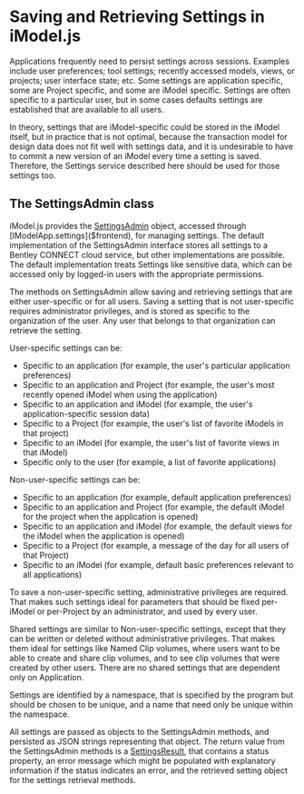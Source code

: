 # Saving and Retrieving Settings in iModel.js

Applications frequently need to persist settings across sessions. Examples include user preferences; tool settings; recently accessed models, views, or projects; user interface state; etc. Some settings are application specific, some are Project specific, and some are iModel specific. Settings are often specific to a particular user, but in some cases defaults settings are established that are available to all users.

In theory, settings that are iModel-specific could be stored in the iModel itself, but in practice that is not optimal, because the transaction model for design data does not fit well with settings data, and it is undesirable to have to commit a new version of an iModel every time a setting is saved. Therefore, the Settings service described here should be used for those settings too.

## The SettingsAdmin class

iModel.js provides the [SettingsAdmin]($clients) object, accessed through [IModelApp.settings]($frontend), for managing settings. The default implementation of the SettingsAdmin interface stores all settings to a Bentley CONNECT cloud service, but other implementations are possible. The default implementation treats Settings like sensitive data, which can be accessed only by logged-in users with the appropriate permissions.

The methods on SettingsAdmin allow saving and retrieving settings that are either user-specific or for all users. Saving a setting that is not user-specific requires administrator privileges, and is stored as specific to the organization of the user. Any user that belongs to that organization can retrieve the setting.

User-specific settings can be:

* Specific to an application (for example, the user's particular application preferences)
* Specific to an application and Project (for example, the user's most recently opened iModel when using the application)
* Specific to an application and iModel (for example, the user's application-specific session data)
* Specific to a Project (for example, the user's list of favorite iModels in that project)
* Specific to an iModel (for example, the user's list of favorite views in that iModel)
* Specific only to the user (for example, a list of favorite applications)

Non-user-specific settings can be:

* Specific to an application (for example, default application preferences)
* Specific to an application and Project (for example, the default iModel for the project when the application is opened)
* Specific to an application and iModel (for example, the default views for the iModel when the application is opened)
* Specific to a Project (for example, a message of the day for all users of that Project)
* Specific to an iModel (for example, default basic preferences relevant to all applications)

To save a non-user-specific setting, administrative privileges are required. That makes such settings ideal for parameters that should be fixed per-iModel or per-Project by an administrator, and used by every user.

Shared settings are similar to Non-user-specific settings, except that they can be written or deleted without administrative privileges. That makes them ideal for settings like Named Clip volumes, where users want to be able to create and share clip volumes, and to see clip volumes that were created by other users. There are no shared settings that are dependent only on Application.

Settings are identified by a namespace, that is specified by the program but should be chosen to be unique, and a name that need only be unique within the namespace.

All settings are passed as objects to the SettingsAdmin methods, and persisted as JSON strings representing that object. The return value from the SettingsAdmin methods is a [SettingsResult]($clients), that contains a status property, an error message which might be populated with explanatory information if the status indicates an error, and the retrieved setting object for the settings retrieval methods.
